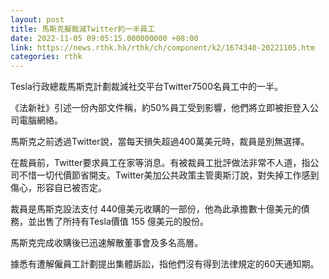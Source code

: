 ```yaml
---
layout: post
title: 馬斯克擬裁減Twitter約一半員工
date: 2022-11-05 09:05:15.000000000 +08:00
link: https://news.rthk.hk/rthk/ch/component/k2/1674340-20221105.htm
categories: rthk
---
```


Tesla行政總裁馬斯克計劃裁減社交平台Twitter7500名員工中的一半。

《法新社》引述一份內部文件稱，約50%員工受到影響，他們將立即被拒登入公司電腦網絡。

馬斯克之前透過Twitter說，當每天損失超過400萬美元時，裁員是別無選擇。

在裁員前，Twitter要求員工在家等消息。有被裁員工批評做法非常不人道，指公司不惜一切代價節省開支。Twitter美加公共政策主管奧斯汀說，對失掉工作感到傷心，形容自已被否定。

裁員是馬斯克設法支付 440億美元收購的一部份，他為此承擔數十億美元的債務，並出售了所持有Tesla價值 155 億美元的股份。

馬斯克完成收購後已迅速解散董事會及多名高層。

據悉有遭解僱員工計劃提出集體訴訟，指他們沒有得到法律規定的60天通知期。
